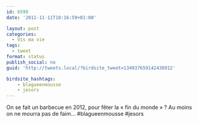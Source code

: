 ```yaml
---
id: 6599
date: '2011-11-11T10:16:59+01:00'

layout: post
categories:
  - Vis ma vie
tags:
  - tweet
format: status
publish_social: no
guid: 'http://tweets.local/?birdsite_tweet=134937659142438912'

birdsite_hashtags:
    - blagueenmousse
    - jesors
---
```


On se fait un barbecue en 2012, pour fêter la « fin du monde » ? Au moins on ne mourra pas de faim… #blagueenmousse #jesors